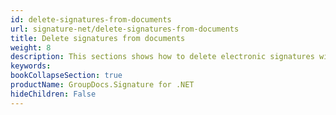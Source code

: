 ```yaml
---
id: delete-signatures-from-documents
url: signature-net/delete-signatures-from-documents
title: Delete signatures from documents
weight: 8
description: This sections shows how to delete electronic signatures with GroupDocs.Signature API.
keywords: 
bookCollapseSection: true
productName: GroupDocs.Signature for .NET
hideChildren: False
---
```

